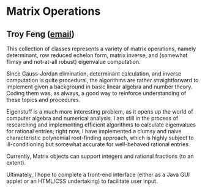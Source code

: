 Matrix Operations
=================
Troy Feng ([email](https://mail.google.com/mail/u/0/#inbox?compose=DmwnWrRspgznCfqVPTvZlFBltnrVqhMNsWdjVQdXknVGnTXNPvvvcHFNBPPRckjhMPhkkvDnvrVB))
----------------

This collection of classes represents a variety of matrix operations, namely determinant, row reduced echelon form, matrix inverse, and (somewhat flimsy and not-at-all robust) eigenvalue computation. 

Since Gauss-Jordan elimination, determinant calculation, and inverse computation is quite procedural, the algorithms are rather straightforward to implement given a background in basic linear algebra and number theory. Coding them was, as always, a good way to reinforce understanding of these topics and procedures.

Eigenstuff is a much more interesting problem, as it opens up the world of computer algebra and numerical analysis. I am still in the process of researching and implementing efficient algorithms to calculate eigenvalues for rational entries; right now, I have implemented a clumsy and naive characteristic polynomial root-finding approach, which is highly subject to ill-conditioning but somewhat accurate for well-behaved rational entries.

Currently, Matrix objects can support integers and rational fractions (to an extent).

Ultimately, I hope to complete a front-end interface (either as a Java GUI applet or an HTML/CSS undertaking) to facilitate user input.